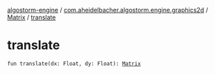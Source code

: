 [algostorm-engine](../../index.md) / [com.aheidelbacher.algostorm.engine.graphics2d](../index.md) / [Matrix](index.md) / [translate](.)

# translate

`fun translate(dx: Float, dy: Float): `[`Matrix`](index.md)